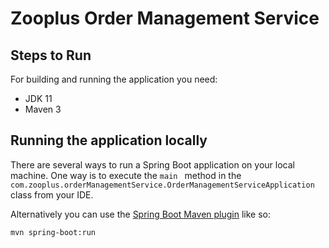 # Zooplus Order Management Service

## Steps to Run

For building and running the application you need:

- JDK 11
- Maven 3

## Running the application locally

There are several ways to run a Spring Boot application on your local machine. One way is to execute the `main
` method in the `com.zooplus.orderManagementService.OrderManagementServiceApplication` class from your IDE.

Alternatively you can use the [Spring Boot Maven plugin](https://docs.spring.io/spring-boot/docs/current/reference/html/build-tool-plugins-maven-plugin.html) like so:

```shell
mvn spring-boot:run
```
